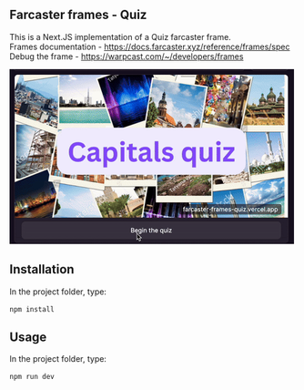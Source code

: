 
## Farcaster frames - Quiz

This is a Next.JS implementation of a Quiz farcaster frame.  
Frames documentation - https://docs.farcaster.xyz/reference/frames/spec  
Debug the frame - https://warpcast.com/~/developers/frames

![](public/demo.gif)

## Installation

In the project folder, type:

```
npm install
```

## Usage

In the project folder, type:

```
npm run dev
```


